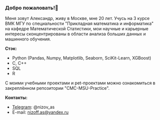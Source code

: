 ### Добро пожаловать!👋

Меня зовут Александр, живу в Москве, мне 20 лет. Учусь на 3 курсе ВМК МГУ по специальности "Прикладная математика и информатика" на кафедре Математической Статистики, мои научные и карьерные интересы сконцентрированы в области анализа больших данных и машинного обучения.

**Стэк:**
- Python (Pandas, Numpy, Matplotlib, Seaborn, SciKit-Learn, XGBoost)
- C, C++
- SQL
- R

С моими учебными проектами и pet-проектами можно ознакомиться в закреплённом репозитории "CMC-MSU-Practice".

**Контакты:**
* [Telegram](https://t.me/nizov_as): @nizov_as
* E-mail: nizoff.as@yandex.ru

